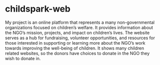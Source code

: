# childspark-web
My project is an online platform that represents a many non-governmental 
organizations focused on children’s welfare. It provides information about the NGO’s 
mission, projects, and impact on children’s lives. The website serves as a hub for fundraising, 
volunteer opportunities, and resources for those interested in supporting or learning more 
about the NGO’s work towards improving the well-being of children. It shows many children 
related websites, so the donors have choices to donate in the NGO they wish to donate in.
